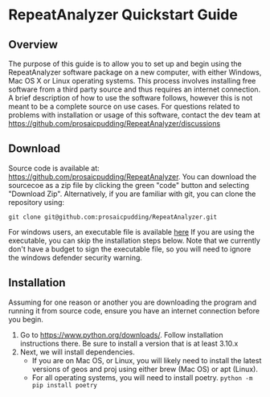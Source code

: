 # RepeatAnalyzer Quickstart Guide

## Overview

The purpose of this guide is to allow you to set up and begin using the RepeatAnalyzer software package on a new computer, with either Windows, Mac OS X or Linux operating systems. This process involves installing free software from a third party source and thus requires an internet connection. A brief description of how to use the software follows, however this is not meant to be a complete source on use cases. For questions related to problems with installation or usage of this software, contact the dev team at <https://github.com/prosaicpudding/RepeatAnalyzer/discussions>

## Download

Source code is available at: <https://github.com/prosaicpudding/RepeatAnalyzer>. You can download the sourcecoe as a zip file by clicking the green "code" button and selecting "Download Zip". Alternatively, if you are familiar with git, you can clone the repository using:

`git clone git@github.com:prosaicpudding/RepeatAnalyzer.git`

For windows users, an executable file is available [here](https://github.com/prosaicpudding/RepeatAnalyzer/releases) If you are using the executable, you can skip the installation steps below. Note that we currently don't have a budget to sign the executable file, so you will need to ignore the windows defender security warning.

## Installation
Assuming for one reason or another you are downloading the program and running it from source code, ensure you have an internet connection before you begin.

1. Go to <https://www.python.org/downloads/>. Follow installation instructions there. Be sure to install a version that is at least 3.10.x
2. Next, we will install dependencies.
   - If you are on Mac OS, or Linux, you will likely need to install the latest versions of geos and proj using either brew (Mac OS) or apt (Linux).
   - For all operating systems, you will need to install poetry. `python -m pip install poetry`
